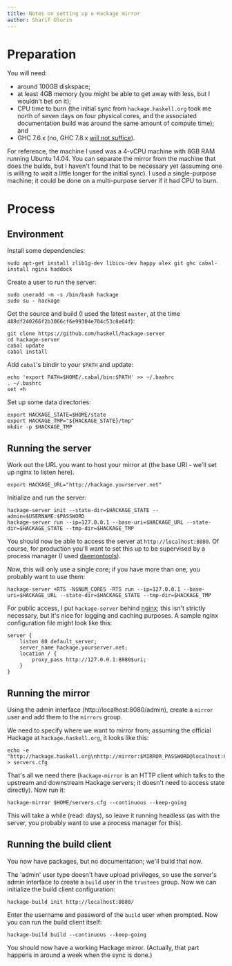 ```yaml
---
title: Notes on setting up a Hackage mirror
author: Sharif Olorin
---
```


# Preparation

You will need:

 - around 100GB diskspace;
 - at least 4GB memory (you might be able to get away with less, but I
   wouldn't bet on it);
 - CPU time to burn (the initial sync from `hackage.haskell.org` took me
   north of seven days on four physical cores, and the associated
   documentation build was around the same amount of compute time); and
 - GHC 7.6.x (no, GHC 7.8.x [will not suffice](https://github.com/haskell/hackage-server/issues/260)).

For reference, the machine I used was a 4-vCPU machine with 8GB RAM
running Ubuntu 14.04. You can separate the mirror from the machine that
does the builds, but I haven't found that to be necessary yet (assuming
one is willing to wait a little longer for the initial sync). I used a
single-purpose machine; it could be done on a multi-purpose server if it
had CPU to burn.

# Process

## Environment

Install some dependencies:

```
sudo apt-get install zlib1g-dev libicu-dev happy alex git ghc cabal-install nginx haddock
```

Create a user to run the server:

```
sudo useradd -m -s /bin/bash hackage
sudo su - hackage
```

Get the source and build (I used the latest `master`, at the time
`489df240266f2b3066cf6e99304e704c53c8e04f`):

```
git clone https://github.com/haskell/hackage-server
cd hackage-server
cabal update
cabal install
```

Add `cabal`'s bindir to your `$PATH` and update:

```
echo 'export PATH=$HOME/.cabal/bin:$PATH' >> ~/.bashrc
. ~/.bashrc
set +h
```

Set up some data directories:

```
export HACKAGE_STATE=$HOME/state
export HACKAGE_TMP="${HACKAGE_STATE}/tmp"
mkdir -p $HACKAGE_TMP
```

## Running the server

Work out the URL you want to host your mirror at (the base URI - we'll
set up nginx to listen here).

```
export HACKAGE_URL="http://hackage.yourserver.net"
```

Initialize and run the server:

```
hackage-server init --state-dir=$HACKAGE_STATE --admin=$USERNAME:$PASSWORD
hackage-server run --ip=127.0.0.1 --base-uri=$HACKAGE_URL --state-dir=$HACKAGE_STATE --tmp-dir=$HACKAGE_TMP
```

You should now be able to access the server at `http://localhost:8080`.
Of course, for production you'll want to set this up to be supervised by
a process manager (I used [daemontools](http://cr.yp.to/daemontools.html)).

Now, this will only use a single core; if you have more than one, you
probably want to use them:

```
hackage-server +RTS -N$NUM_CORES -RTS run --ip=127.0.0.1 --base-uri=$HACKAGE_URL --state-dir=$HACKAGE_STATE --tmp-dir=$HACKAGE_TMP
```

For public access, I put `hackage-server` behind [nginx](http://nginx.org/); this isn't
strictly necessary, but it's nice for logging and caching purposes. A sample
nginx configuration file might look like this:

```
server {
    listen 80 default_server;
    server_name hackage.yourserver.net;
    location / {
        proxy_pass http://127.0.0.1:8080$uri;
    }
}
```

## Running the mirror

Using the admin interface (http://localhost:8080/admin), create a
`mirror` user and add them to the `mirrors` group.

We need to specify where we want to mirror from; assuming the official
Hackage at `hackage.haskell.org`, it looks like this:

```
echo -e "http://hackage.haskell.org\nhttp://mirror:$MIRROR_PASSWORD@localhost:8080/" > servers.cfg
```

That's all we need there (`hackage-mirror` is an HTTP client which talks
to the upstream and downstream Hackage servers; it doesn't need to
access state directly). Now run it:

```
hackage-mirror $HOME/servers.cfg --continuous --keep-going
```

This will take a while (read: days), so leave it running headless (as
with the server, you probably want to use a process manager for this).

## Running the build client

You now have packages, but no documentation; we'll build that now.

The 'admin' user type doesn't have upload privileges, so use the
server's admin interface to create a `build` user in the `trustees`
group. Now we can initialize the build client configuration:

```
hackage-build init http://localhost:8080/
```

Enter the username and password of the `build` user when prompted. Now
you can run the build client itself:

```
hackage-build build --continuous --keep-going
```

You should now have a working Hackage mirror. (Actually, that part
happens in around a week when the sync is done.)
